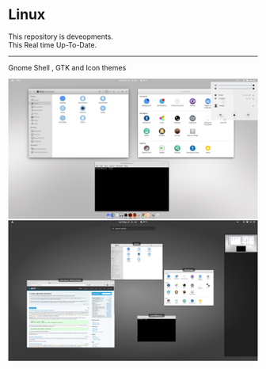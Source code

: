 Linux
=====

This repository is deveopments.   
This Real time Up-To-Date.

--------------------

Gnome Shell , GTK and Icon themes    


![screenshot](Screenshot.png)
![screenshot](Screenshot2.png)

